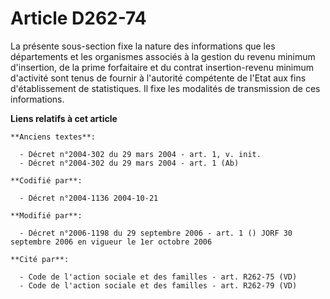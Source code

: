 # Article D262-74

La présente sous-section fixe la nature des informations que les départements et les organismes associés à la gestion du
revenu minimum d'insertion, de la prime forfaitaire et du contrat insertion-revenu minimum d'activité sont tenus de fournir à
l'autorité compétente de l'Etat aux fins d'établissement de statistiques. Il fixe les modalités de transmission de ces
informations.

**Liens relatifs à cet article**

	**Anciens textes**:

	  - Décret n°2004-302 du 29 mars 2004 - art. 1, v. init.
	  - Décret n°2004-302 du 29 mars 2004 - art. 1 (Ab)

	**Codifié par**:

	  - Décret n°2004-1136 2004-10-21

	**Modifié par**:

	  - Décret n°2006-1198 du 29 septembre 2006 - art. 1 () JORF 30 septembre 2006 en vigueur le 1er octobre 2006

	**Cité par**:

	  - Code de l'action sociale et des familles - art. R262-75 (VD)
	  - Code de l'action sociale et des familles - art. R262-79 (VD)
